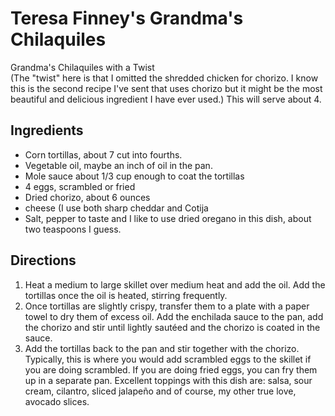 # Teresa Finney's Grandma's Chilaquiles
Grandma's Chilaquiles with a Twist  
(The "twist" here is that I omitted the shredded chicken for chorizo. I know this is the second recipe I've sent that uses chorizo but it might be the most beautiful and delicious ingredient I have ever used.) This will serve about 4. 

## Ingredients
* Corn tortillas, about 7 cut into fourths.
* Vegetable oil, maybe an inch of oil in the pan.
* Mole sauce about 1/3 cup enough to coat the tortillas 
* 4 eggs, scrambled or fried 
* Dried chorizo, about 6 ounces 
* cheese (I use both sharp cheddar and Cotija 
* Salt, pepper to taste and I like to use dried oregano in this dish, about two teaspoons I guess. 

## Directions
1. Heat a medium to large skillet over medium heat and add the oil. Add the tortillas once the oil is heated, stirring frequently. 
2. Once tortillas are slightly crispy, transfer them to a plate with a paper towel to dry them of excess oil. Add the enchilada sauce to the pan, add the chorizo and stir until lightly sautéed and the chorizo is coated in the sauce. 
3. Add the tortillas back to the pan and stir together with the chorizo. Typically, this is where you would add scrambled eggs to the skillet if you are doing scrambled. If you are doing fried eggs, you can fry them up in a separate pan. Excellent toppings with this dish are: salsa, sour cream, cilantro, sliced jalapeño and of course, my other true love, avocado slices. 
